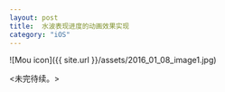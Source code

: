 ```yaml
---
layout: post
title:  水波表现进度的动画效果实现
category: "iOS"
---
```


![Mou icon]({{ site.url }}/assets/2016_01_08_image1.jpg)

<未完待续。>